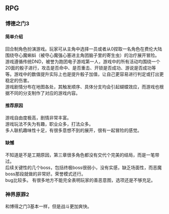 ## RPG

### 博德之门3
#### 简单介绍
回合制角色扮演游戏。玩家可从主角中选择一员或者从0捏取一名角色在费伦大陆围绕夺心魔蝌蚪（被夺心魔强心塞进主角团脑子里的寄生虫）的治疗展开冒险。  
游戏遵循传统DND，被誉为跑团电子游戏第一人，游戏中的所有活动均围绕一个20面的骰子进行，攻击是否命中、是否重击、开锁是否成功、游说是否成功等等。游戏中的数值提升实际上也是提升骰子加值，让自己更容易进行判定或打出更稳定的伤害。  
游戏剧情分布在地图各处，其触发顺序、具体分支均会引起蝴蝶效应，而游戏也根据不同的分支制作了对应的游戏内容。

#### 推荐原因
游戏自由度极高，剧情非常丰富。  
游戏玩法不失为有趣，职业众多，打法众多。  
多人联机趣味性十足，有很多意想不到的展开，很有一起冒险的感觉。  

#### 缺憾
不知道是不是工期原因，第三章很多角色都没有交代个完美的结局，而是一笔带过。  
后续关键性的几个boss，包括终极boss很弱小，没有实感，缺乏场面性，而恶魔boss那段就做的非常好。荣誉模式还行。  
bug比较多。
有很多地方不能完全表明玩家的善恶意图，选项还是不够充足。

### 神界原罪2
和博得之门3基本一样，但是战斗更加爽快。












